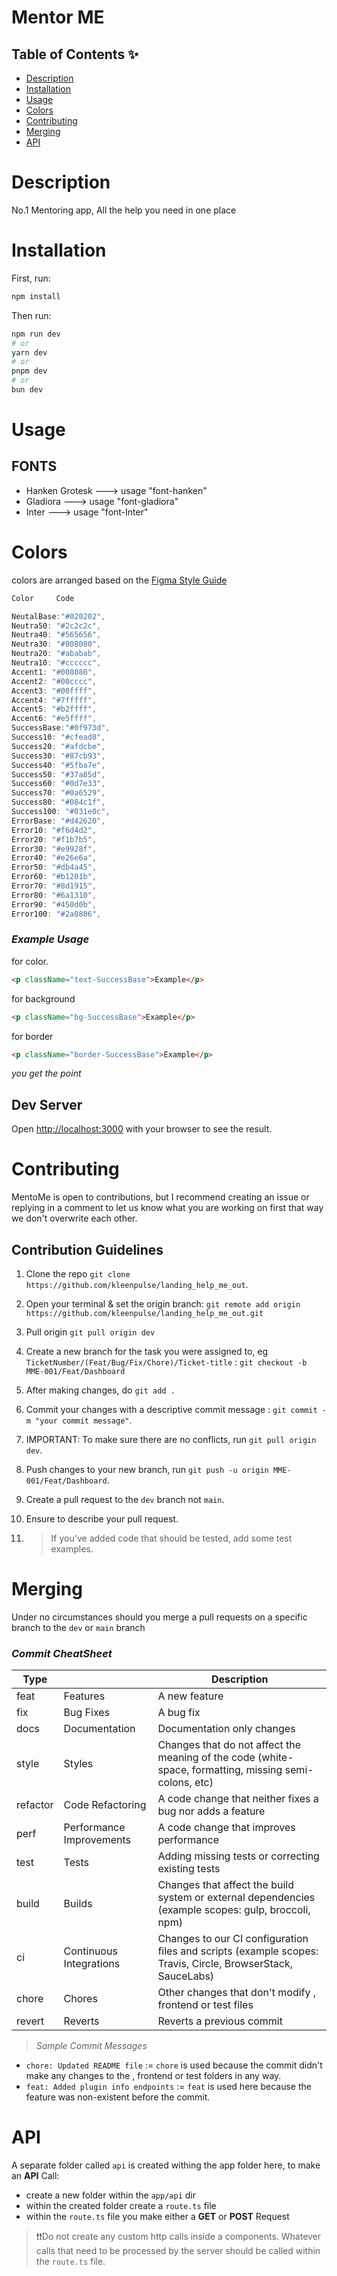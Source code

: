 # Mentor ME

## Table of Contents ✨

- [Description](#description)
- [Installation](#installation)
- [Usage](#usage)
- [Colors](#colors)
- [Contributing](#contributing)
- [Merging](#merging)
- [API](#api)

# Description

No.1 Mentoring app, All the help you need in one place

# Installation

First, run:

```bash
npm install
```

Then run:

```bash
npm run dev
# or
yarn dev
# or
pnpm dev
# or
bun dev
```

# Usage

## FONTS

- Hanken Grotesk ---> usage "font-hanken"
- Gladiora ---> usage "font-gladiora"
- Inter ---> usage "font-Inter"

# Colors

colors are arranged based on the [Figma Style Guide](https://www.figma.com/file/GJJibKX5bbk6y5RvuPs8aF/Mentor-Me?type=design&node-id=1266-18028&mode=design&t=Ue0EW9TjbNDK1L1R-0)

```js
Color     Code

NeutalBase:"#020202",
Neutra50: "#2c2c2c",
Neutra40: "#565656",
Neutra30: "#808080",
Neutra20: "#ababab",
Neutra10: "#cccccc",
Accent1: "#008080",
Accent2: "#00cccc",
Accent3: "#00ffff",
Accent4: "#7fffff",
Accent5: "#b2ffff",
Accent6: "#e5ffff",
SuccessBase:"#0f973d",
Success10: "#cfead8",
Success20: "#afdcbe",
Success30: "#87cb93",
Success40: "#5fba7e",
Success50: "#37a85d",
Success60: "#0d7e33",
Success70: "#0a6529",
Success80: "#084c1f",
Success100: "#031e0c",
ErrorBase: "#d42620",
Error10: "#f6d4d2",
Error20: "#f1b7b5",
Error30: "#e9928f",
Error40: "#e26e6a",
Error50: "#db4a45",
Error60: "#b1201b",
Error70: "#8d1915",
Error80: "#6a1310",
Error90: "#450d0b",
Error100: "#2a0806",

```

### _Example Usage_

for color.

```html
<p className="text-SuccessBase">Example</p>
```

for background

```html
<p className="bg-SuccessBase">Example</p>
```

for border

```html
<p className="border-SuccessBase">Example</p>
```

_you get the point_

## Dev Server

Open [http://localhost:3000](http://localhost:3000) with your browser to see the result.

# Contributing

MentoMe is open to contributions, but I recommend creating an issue or replying in a comment to let us know what you are working on first that way we don't overwrite each other.

## Contribution Guidelines

1. Clone the repo `git clone https://github.com/kleenpulse/landing_help_me_out`.

2. Open your terminal & set the origin branch: `git remote add origin https://github.com/kleenpulse/landing_help_me_out.git`

3. Pull origin `git pull origin dev`

4. Create a new branch for the task you were assigned to, eg `TicketNumber/(Feat/Bug/Fix/Chore)/Ticket-title` : `git checkout -b MME-001/Feat/Dashboard`

5. After making changes, do `git add .`

6. Commit your changes with a descriptive commit message : `git commit -m "your commit message"`.

7. IMPORTANT: To make sure there are no conflicts, run `git pull origin dev`.

8. Push changes to your new branch, run `git push -u origin MME-001/Feat/Dashboard`.

9. Create a pull request to the `dev` branch not `main`.

10. Ensure to describe your pull request.

11. > If you've added code that should be tested, add some test examples.

# Merging

Under no circumstances should you merge a pull requests on a specific branch to the `dev` or `main` branch

### _Commit CheatSheet_

| Type     |                          | Description                                                                                                 |
| -------- | ------------------------ | ----------------------------------------------------------------------------------------------------------- |
| feat     | Features                 | A new feature                                                                                               |
| fix      | Bug Fixes                | A bug fix                                                                                                   |
| docs     | Documentation            | Documentation only changes                                                                                  |
| style    | Styles                   | Changes that do not affect the meaning of the code (white-space, formatting, missing semi-colons, etc)      |
| refactor | Code Refactoring         | A code change that neither fixes a bug nor adds a feature                                                   |
| perf     | Performance Improvements | A code change that improves performance                                                                     |
| test     | Tests                    | Adding missing tests or correcting existing tests                                                           |
| build    | Builds                   | Changes that affect the build system or external dependencies (example scopes: gulp, broccoli, npm)         |
| ci       | Continuous Integrations  | Changes to our CI configuration files and scripts (example scopes: Travis, Circle, BrowserStack, SauceLabs) |
| chore    | Chores                   | Other changes that don't modify , frontend or test files                                                    |
| revert   | Reverts                  | Reverts a previous commit                                                                                   |

> _Sample Commit Messages_

- `chore: Updated README file` := `chore` is used because the commit didn't make any changes to the , frontend or test folders in any way.
- `feat: Added plugin info endpoints` := `feat` is used here because the feature was non-existent before the commit.

# API

A separate folder called `api` is created withing the app folder here, to make an **API** Call:

- create a new folder within the `app/api` dir
- within the created folder create a `route.ts` file
- within the `route.ts` file you make either a **GET** or **POST** Request

> ❗❗Do not create any custom http calls inside a components. Whatever calls that need to be processed by the server should be called within the `route.ts` file.
